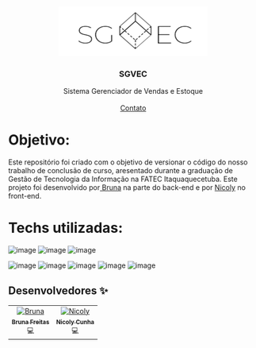 <p align="center">
  <a href="http://www.freepik.com">
    <img src="SGVEC/images/logo.png" alt="Logo" width="300" height="100">
  </a>

  <h3 align="center">SGVEC</h3>

  <p align="center">
    Sistema Gerenciador de Vendas e Estoque
       <br />
    <br />
    <a href="https://www.linkedin.com/in/nicoly-oliveira-da-cunha/">Contato</a>
  </p>
</p>

# Objetivo:
Este repositório foi criado com o objetivo de versionar o código do nosso trabalho de conclusão de curso, aresentado durante a graduação 
de Gestão de Tecnologia da Informação na FATEC Itaquaquecetuba. Este projeto foi desenvolvido por<a href="https://github.com/brunafreit4s"> Bruna</a> 
na parte do back-end e por <a href="https://github.com/nicolycunha">Nicoly</a> no front-end.

# Techs utilizadas: 
  ![image](https://github.com/brunafreit4s/SGVEC/assets/32462617/4936a69a-3106-4575-8c64-b87ad44379a2)
  ![image](https://github.com/brunafreit4s/SGVE/assets/32462617/75c036bf-ce10-4880-b3d9-b895124a0b85)
  ![image](https://github.com/brunafreit4s/DemoWebCam/assets/32462617/0898393a-b731-453b-a740-743cade9fa88)
  
  ![image](https://github.com/brunafreit4s/SGVE/assets/32462617/8b9d997d-9afa-40b9-ae57-be2e815597a4)
  ![image](https://github.com/brunafreit4s/SGVE/assets/32462617/de34452c-3fcc-4354-a02f-07704680e234)
  ![image](https://github.com/brunafreit4s/SGVEC/assets/32462617/d36f52b1-31ff-4f36-a386-ed2133af3bf8)
  ![image](https://github.com/brunafreit4s/DemoWebCam/assets/32462617/b805300e-8f95-41b9-beab-884297ba18ff)
  ![image](https://github.com/brunafreit4s/DemoWebCam/assets/32462617/616d31b4-3ac9-4a3f-a4dc-6f0b230f52ec)


## Desenvolvedores ✨
<table>
  <tr>
    <td align="center"><a href="https://github.com/brunafreit4s"><img src="https://avatars.githubusercontent.com/u/32462617?s=400&u=ce6a3aba72765303f7cede1e8b096ec49090ffec&v=4" width="100px;" alt="Bruna"/><br /><sub><b>Bruna Freitas</b></sub></a><br />💻</a></td>
    <td align="center"><a href="https://github.com/nicolycunha"><img src="https://avatars.githubusercontent.com/u/79459114?v=4" width="100px;" alt="Nicoly"/><br /><sub><b>Nicoly Cunha</b></sub></a><br />💻</a></td>
  </tr>
</table>
